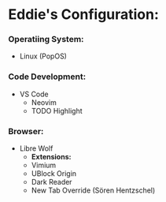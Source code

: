 # Eddie's Configuration:

### Operatiing System:
- Linux (PopOS)

### Code Development:
- VS Code
  - Neovim
  - TODO Highlight

### Browser:
- Libre Wolf
  - **Extensions:**
  - Vimium
  - UBlock Origin
  - Dark Reader
  - New Tab Override (Sören Hentzschel)
